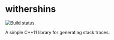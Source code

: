 withershins
===========

[![Build status](https://ci.appveyor.com/api/projects/status/ka47n02r8ja2adu2?svg=true)](https://ci.appveyor.com/project/cameronwhite/withershins)

A simple C++11 library for generating stack traces.
